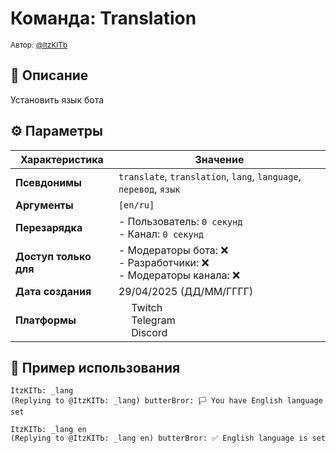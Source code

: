 # Команда: Translation  
<sup>Автор: [@ItzKITb](twitch.tv/itzkitb)</sup>  

## 📝 Описание  
Установить язык бота  

## ⚙️ Параметры  
| Характеристика        | Значение                     |  
|-----------------------|------------------------------|  
| **Псевдонимы**        | `translate`, `translation`, `lang`, `language`, `перевод`, `язык` |  
| **Аргументы**         | `[en/ru]` |  
| **Перезарядка**       | - Пользователь: `0 секунд`<br>- Канал: `0 секунд` |  
| **Доступ только для** | - Модераторы бота: ❌<br>- Разработчики: ❌<br>- Модераторы канала: ❌ |  
| **Дата создания**     | 29/04/2025 (ДД/ММ/ГГГГ)      |  
| **Платформы**         | <img src="https://upload.wikimedia.org/wikipedia/commons/thumb/c/ce/Twitch_logo_2019.svg/512px-Twitch_logo_2019.svg.png" width="16"> Twitch<br><img src="https://upload.wikimedia.org/wikipedia/commons/thumb/8/83/Telegram_2019_Logo.svg/512px-Telegram_2019_Logo.svg.png" width="16"> Telegram<br><img src="https://upload.wikimedia.org/wikipedia/ru/thumb/b/b7/Discord_logo_svg.svg/675px-Discord_logo_svg.svg.png" width="16"> Discord |

## 💬 Пример использования
```
ItzKITЬ: _lang 
(Replying to @ItzKITЬ: _lang) butterBror: 🏳️ You have English language set 

ItzKITЬ: _lang en 
(Replying to @ItzKITЬ: _lang en) butterBror: ✅ English language is set 
```